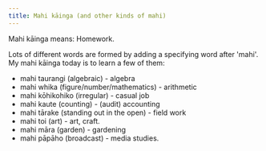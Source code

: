 ```yaml
---
title: Mahi kāinga (and other kinds of mahi)
---
```


Mahi kāinga means: Homework.

Lots of different words are formed by adding a specifying word after 'mahi'. My mahi kāinga today is to learn a few of them:
- mahi taurangi (algebraic) - algebra
- mahi whika (figure/number/mathematics) - arithmetic
- mahi kōhikohiko (irregular) - casual job
- mahi kaute (counting) - (audit) accounting
- mahi tārake (standing out in the open) - field work
- mahi toi (art) - art, craft.
- mahi māra (garden) - gardening
- mahi pāpāho (broadcast) - media studies.